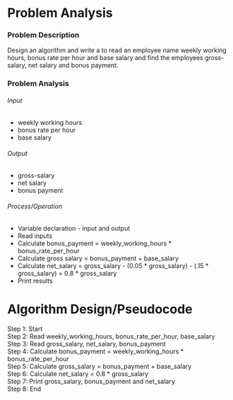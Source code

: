 # Problem Analysis
### Problem Description
Design an algorithm and write a to read an employee name weekly working hours, bonus rate per hour and base salary and find the employees gross-salary, net salary and bonus payment.
### Problem Analysis
###### Input
- weekly working hours
- bonus rate per hour
- base salary
###### Output
- gross-salary
- net salary
- bonus payment
###### Process/Operation
- Variable declaration - input and output
- Read inputs
- Calculate bonus_payment = weekly_working_hours * bonus_rate_per_hour
- Calculate gross salary = bonus_payment + base_salary
- Calculate net_salary = gross_salary - (0.05 * gross_salary) - (.15 * gross_salary) = 0.8 * gross_salary
- Print results

# Algorithm Design/Pseudocode
Step 1: Start <br />
Step 2: Read weekly_working_hours, bonus_rate_per_hour, base_salary <br />
Step 3: Read gross_salary, net_salary, bonus_payment <br />
Step 4: Calculate bonus_payment = weekly_working_hours * bonus_rate_per_hour <br />
Step 5: Calculate gross_salary = bonus_payment + base_salary <br />
Step 6: Calculate net_salary = 0.8 * gross_salary <br />
Step 7: Print gross_salary, bonus_payment and net_salary <br />
Step 8: End